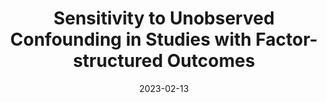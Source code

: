 ---
# Documentation: https://sourcethemes.com/academic/docs/managing-content/

title: "Sensitivity to Unobserved Confounding in Studies with Factor-structured Outcomes"
event: "Harvard Biostatistics B3D"
event_url: 
location: remote

# Talk start and end times.
#   End time can optionally be hidden by prefixing the line with `#`.
date: "2023-02-13"
date_end: 
all_day: "2023-02-13"

# Schedule page publish date (NOT talk date).
publishDate: 

authors: []
tags: []

# Is this a featured talk? (true/false)
featured: false

# Featured image
# To use, add an image named `featured.jpg/png` to your page's folder. 
# Focal points: Smart, Center, TopLeft, Top, TopRight, Left, Right, BottomLeft, Bottom, BottomRight.
image:
  caption: ""
  focal_point: ""
  preview_only: false

# Custom links (optional).
#   Uncomment and edit lines below to show custom links.
# links:
# - name: Follow
#   url: https://twitter.com
#   icon_pack: fab
#   icon: twitter

# Optional filename of your slides within your talk's folder or a URL.
url_slides: /slides/factor-sensitivity/multi-outcome.html
url_code:
url_pdf:
url_video:
---